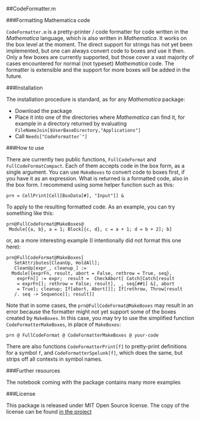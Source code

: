 ##CodeFormatter.m

###Formatting Mathematica code 

`CodeFormatter.m` is a pretty-printer / code formatter for 
code written in the *Mathematica* language, which is also 
written in *Mathematica*. It works on the box level at the 
moment. The direct support for strings has not yet been 
implemented, but one can always convert code to boxes and 
use it then. Only a few boxes are currently supported, but 
those cover a vast majority of cases encountered for normal 
(not typeset) *Mathematica* code. The formatter is extensible 
and the support for more boxes will be added in the future.

###Installation

The installation procedure is standard, as for any *Mathematica*
package:

 - Download the package
 - Place it into one of the directories where *Mathematica* 
can find it, for example in a directory returned by evaluating
`FileNameJoin[$UserBaseDirectory,"Applications"]`
 - Call ``Needs["CodeFormatter`"]``

###How to use

There are currently two public functions, `FullCodeFormat` and 
`FullCodeFormatCompact`. Each of them accepts code in the box
form, as a single argument. You can use `MakeBoxes` to convert
code to boxes first, if you have it as an expression. What is 
returned is a formatted code, also in the box form. I recommend
using some helper function such as this:

    prn = CellPrint[Cell[BoxData[#], "Input"]] &

To apply to the resulting formatted code. As an example, you can 
try something like this:

    prn@FullCodeFormat@MakeBoxes@
     Module[{a, b}, a = 1; Block[{c, d}, c = a + 1; d = b + 2]; b]

or, as a more interesting example (I intentionally did not format 
this one here):

    prn@FullCodeFormat@MakeBoxes[
       SetAttributes[CleanUp, HoldAll]; 
       CleanUp[expr_, cleanup_] := 
      Module[{exprFn, result, abort = False, rethrow = True, seq}, 
        exprFn[] := expr;  result =  CheckAbort[ Catch[Catch[result 
        = exprFn[]; rethrow = False; result], _, seq[##1] &], abort 
        = True]; cleanup; If[abort, Abort[]]; If[rethrow, Throw[result 
       /. seq -> Sequence]]; result]]
       
Note that in some cases, the   `prn@FullCodeFormat@MakeBoxes` may result in 
an error because the formatter might not yet support some of the boxes
created by `MakeBoxes`. In this case, you may try to use the simplified
function `CodeFormatterMakeBoxes`, in place of `MakeBoxes`:

    prn @ FullCodeFormat @ CodeFormatterMakeBoxes @ your-code
    
    
There are also functions `CodeFormatterPrint[f]` to pretty-print definitions
for a symbol `f`, and `CodeFormatterSpelunk[f]`, which does the same, but
strips off all contexts in symbol names.

###Further resources

The notebook coming with the package contains many more examples

###License

This package is released under MIT Open Source license. The copy of the license can be found [in the project](https://github.com/lshifr/CodeFormatter/blob/master/LICENSE) 





